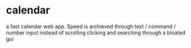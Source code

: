 # calendar
a fast calendar web app. Speed is archieved through text / command / number input instead of scrolling clicking and searching through a bloated gui
